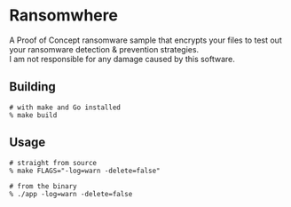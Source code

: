 # Ransomwhere

A Proof of Concept ransomware sample that encrypts your files to test out your ransomware detection & prevention strategies.</br>
I am not responsible for any damage caused by this software.

## Building

```shell
# with make and Go installed
% make build
```

## Usage

```shell
# straight from source
% make FLAGS="-log=warn -delete=false"

# from the binary
% ./app -log=warn -delete=false
```